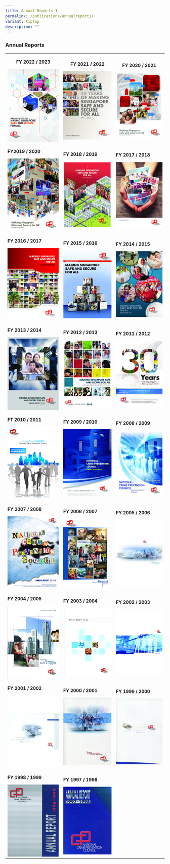 ```yaml
---
title: Annual Reports 1
permalink: /publications/annualreport1/
variant: tiptap
description: ""
---
```

<h3>Annual Reports</h3><table><tbody><tr><th rowspan="1" colspan="1"><p>FY 2022 / 2023</p><a class="isomer-image-wrapper" href="https://appdev.ifdemo.com/ncpcorgsg/downloads/ar/NCPC_AR2023_Online.pdf"><img style="width: 100%" height="auto" width="100%" alt="" src="/images/Publications/Annual Reports Cover Page/AR22.jpg"></a></th><th rowspan="1" colspan="1"><p>FY 2021 / 2022</p><a class="isomer-image-wrapper" href="https://appdev.ifdemo.com/ncpcorgsg/downloads/ar/NCPC_AR2022_Online.pdf"><img style="width: 100%" height="auto" width="100%" alt="" src="/images/Publications/Annual Reports Cover Page/AR21.jpg"></a></th><th rowspan="1" colspan="1"><p>FY 2020 / 2021</p><a class="isomer-image-wrapper" href="https://appdev.ifdemo.com/ncpcorgsg/downloads/ar/annual_2021_3.pdf"><img style="width: 100%" height="auto" width="100%" alt="" src="/images/Publications/Annual Reports Cover Page/AR20.jpg"></a></th></tr><tr><td rowspan="1" colspan="1"><p><strong>FY2019 / 2020</strong></p><a class="isomer-image-wrapper" href="https://appdev.ifdemo.com/ncpcorgsg/downloads/ar/annual_2020.pdf"><img style="width: 100%" height="auto" width="100%" alt="" src="/images/Publications/Annual Reports Cover Page/AR19.jpg"></a></td><td rowspan="1" colspan="1"><p><strong>FY 2018 / 2019</strong></p><a class="isomer-image-wrapper" href="https://appdev.ifdemo.com/ncpcorgsg/downloads/ar/annual_2019.pdf"><img style="width: 100%" height="auto" width="100%" alt="" src="/images/Publications/Annual Reports Cover Page/AR18__1_.jpg"></a></td><td rowspan="1" colspan="1"><p><strong>FY 2017 / 2018</strong></p><a class="isomer-image-wrapper" href="https://appdev.ifdemo.com/ncpcorgsg/downloads/ar/annual_2017.pdf"><img style="width: 100%" height="auto" width="100%" alt="" src="/images/Publications/Annual Reports Cover Page/AR17.jpg"></a></td></tr><tr><td rowspan="1" colspan="1"><p><strong>FY 2016 / 2017</strong></p><a class="isomer-image-wrapper" href="https://appdev.ifdemo.com/ncpcorgsg/downloads/ar/NCPC%20AR2016%20FA.pdf"><img style="width: 100%" height="auto" width="100%" alt="" src="/images/Publications/AR16.jpg"></a></td><td rowspan="1" colspan="1"><p><strong>FY 2015 / 2016</strong></p><a class="isomer-image-wrapper" href="https://appdev.ifdemo.com/ncpcorgsg/downloads/ar/annual_2016.pdf"><img style="width: 100%" height="auto" width="100%" alt="" src="/images/Publications/Annual Reports Cover Page/AR15.jpg"></a></td><td rowspan="1" colspan="1"><p><strong>FY 2014 / 2015</strong></p><a class="isomer-image-wrapper" href="https://appdev.ifdemo.com/ncpcorgsg/downloads/ar/annual_2015.pdf"><img style="width: 100%" height="auto" width="100%" alt="" src="/images/Publications/AR14.jpg"></a></td></tr><tr><td rowspan="1" colspan="1"><p><strong>FY 2013 / 2014</strong></p><a class="isomer-image-wrapper" href="https://appdev.ifdemo.com/ncpcorgsg/downloads/ar/annual_2014.pdf"><img style="width: 100%" height="auto" width="100%" alt="" src="/images/Publications/AR13.jpg"></a></td><td rowspan="1" colspan="1"><p><strong>FY 2012 / 2013</strong></p><a class="isomer-image-wrapper" href="https://appdev.ifdemo.com/ncpcorgsg/downloads/ar/annual_2013.pdf"><img style="width: 100%" height="auto" width="100%" alt="" src="/images/Publications/Annual Reports Cover Page/AR12.jpg"></a></td><td rowspan="1" colspan="1"><p><strong>FY 2011 / 2012</strong></p><a class="isomer-image-wrapper" href="https://appdev.ifdemo.com/ncpcorgsg/downloads/ar/annual_2012.pdf"><img style="width: 100%" height="auto" width="100%" alt="" src="/images/Publications/Annual Reports Cover Page/AR11.jpg"></a></td></tr><tr><td rowspan="1" colspan="1"><p><strong>FT 2010 / 2011</strong></p><a class="isomer-image-wrapper" href="https://appdev.ifdemo.com/ncpcorgsg/downloads/ar/annual_2011.pdf"><img style="width: 100%" height="auto" width="100%" alt="" src="/images/Publications/Annual Reports Cover Page/AR10.jpg"></a></td><td rowspan="1" colspan="1"><p><strong>FY 2009 / 2010</strong></p><a class="isomer-image-wrapper" href="https://appdev.ifdemo.com/ncpcorgsg/downloads/ar/annual_2010.pdf"><img style="width: 100%" height="auto" width="100%" alt="" src="/images/Publications/Annual Reports Cover Page/AR09.jpg"></a></td><td rowspan="1" colspan="1"><p><strong>FY 2008 / 2009</strong></p><a class="isomer-image-wrapper" href="https://appdev.ifdemo.com/ncpcorgsg/downloads/ar/annual_2009.pdf"><img style="width: 100%" height="auto" width="100%" alt="" src="/images/Publications/Annual Reports Cover Page/AR08.jpg"></a></td></tr><tr><td rowspan="1" colspan="1"><p><strong>FY 2007 / 2008</strong></p><a class="isomer-image-wrapper" href="https://appdev.ifdemo.com/ncpcorgsg/downloads/ar/annual_2008.pdf"><img style="width: 100%" height="auto" width="100%" alt="" src="/images/Publications/AR07.jpg"></a></td><td rowspan="1" colspan="1"><p><strong>FY 2006 / 2007</strong></p><a class="isomer-image-wrapper" href="https://appdev.ifdemo.com/ncpcorgsg/downloads/ar/annual_2007.pdf"><img style="width: 100%" height="auto" width="100%" alt="" src="/images/Publications/Annual Reports Cover Page/AR06.jpg"></a></td><td rowspan="1" colspan="1"><p><strong>FY 2005 / 2006</strong></p><a class="isomer-image-wrapper" href="https://appdev.ifdemo.com/ncpcorgsg/downloads/ar/annual_2006.pdf"><img style="width: 100%" height="auto" width="100%" alt="" src="/images/Publications/Annual Reports Cover Page/AR05__01_.jpg"></a></td></tr><tr><td rowspan="1" colspan="1"><p><strong>FY 2004 / 2005</strong></p><a class="isomer-image-wrapper" href="https://appdev.ifdemo.com/ncpcorgsg/downloads/ar/annual_2005.pdf"><img style="width: 100%" height="auto" width="100%" alt="" src="/images/Publications/Annual Reports Cover Page/AR04.jpg"></a></td><td rowspan="1" colspan="1"><p><strong>FY 2003 / 2004</strong></p><a class="isomer-image-wrapper" href="https://appdev.ifdemo.com/ncpcorgsg/downloads/ar/annual_2004.pdf"><img style="width: 100%" height="auto" width="100%" alt="" src="/images/Publications/Annual Reports Cover Page/AR03.jpg"></a></td><td rowspan="1" colspan="1"><p><strong>FY 2002 / 2003</strong></p><a class="isomer-image-wrapper" href="https://appdev.ifdemo.com/ncpcorgsg/downloads/ar/annual_2003.pdf"><img style="width: 100%" height="auto" width="100%" alt="" src="/images/Publications/Annual Reports Cover Page/AR02__1_.jpg"></a></td></tr><tr><td rowspan="1" colspan="1"><p><strong>FY 2001 / 2002</strong></p><a class="isomer-image-wrapper" href="https://appdev.ifdemo.com/ncpcorgsg/downloads/ar/annual_2002.pdf"><img style="width: 100%" height="auto" width="100%" alt="" src="/images/Publications/Annual Reports Cover Page/AR01.jpg"></a></td><td rowspan="1" colspan="1"><p><strong>FY 2000 / 2001</strong></p><a class="isomer-image-wrapper" href="https://appdev.ifdemo.com/ncpcorgsg/downloads/ar/annual_2001.pdf"><img style="width: 100%" height="auto" width="100%" alt="" src="/images/Publications/Annual Reports Cover Page/AR00.jpg"></a></td><td rowspan="1" colspan="1"><p><strong>FY 1999 / 2000</strong></p><a class="isomer-image-wrapper" href="https://appdev.ifdemo.com/ncpcorgsg/downloads/ar/annual_2000.pdf"><img style="width: 100%" height="auto" width="100%" alt="" src="/images/Publications/Annual Reports Cover Page/AR99.jpg"></a></td></tr><tr><td rowspan="1" colspan="1"><p><strong>FY 1998 / 1999</strong></p><a class="isomer-image-wrapper" href="https://appdev.ifdemo.com/ncpcorgsg/downloads/ar/annual_1999.pdf"><img style="width: 100%" height="auto" width="100%" alt="" src="/images/Publications/Annual Reports Cover Page/AR98.jpg"></a></td><td rowspan="1" colspan="1"><p><strong>FY 1997 / 1998</strong></p><a class="isomer-image-wrapper" href="https://appdev.ifdemo.com/ncpcorgsg/downloads/ar/annual_1998.pdf"><img style="width: 100%" height="auto" width="100%" alt="" src="/images/Publications/Annual Reports Cover Page/AR97.jpg"></a></td><td rowspan="1" colspan="1"><p></p></td></tr></tbody></table><blockquote><h4></h4></blockquote><p></p>
